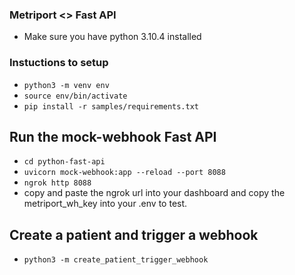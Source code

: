 ### Metriport <> Fast API

- Make sure you have python 3.10.4 installed

### Instuctions to setup

- `python3 -m venv env`
- `source env/bin/activate`
- `pip install -r samples/requirements.txt`

## Run the mock-webhook Fast API

- `cd python-fast-api`
- `uvicorn mock-webhook:app --reload --port 8088`
- `ngrok http 8088`
- copy and paste the ngrok url into your dashboard and copy the metriport_wh_key into your .env to test.

## Create a patient and trigger a webhook

- `python3 -m create_patient_trigger_webhook`
